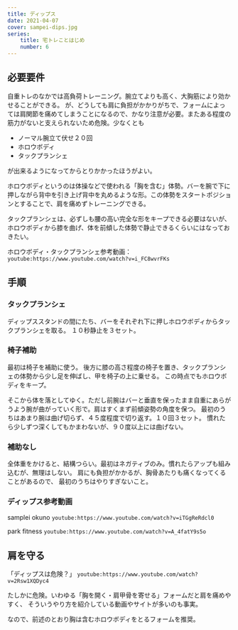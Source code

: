 ```yaml
---
title: ディップス
date: 2021-04-07
cover: sampei-dips.jpg
series:
    title: 宅トレことはじめ
    number: 6
---
```


## 必要要件
自重トレのなかでは高負荷トレーニング。腕立てよりも高く、大胸筋により効かせることができる。
が、どうしても肩に負担がかかりがちで、フォームによっては肩関節を痛めてしまうことになるので、かなり注意が必要。またある程度の筋力がないと支えられないため危険。少なくとも

- ノーマル腕立て伏せ２０回
- ホロウボディ
- タックプランシェ

が出来るようになってからとりかかったほうがよい。

ホロウボディというのは体操などで使われる「胸を含む」体勢。バーを腕で下に押しながら背中を引き上げ背中を丸めるような形。この体勢をスタートポジションとすることで、肩を痛めずトレーニングできる。

タックプランシェは、必ずしも腰の高い完全な形をキープできる必要はないが、
ホロウボディから膝を曲げ、体を前傾した体勢で静止できるくらいにはなっておきたい。

ホロウボディ・タックプランシェ参考動画：
`youtube:https://www.youtube.com/watch?v=i_FC8wvrFKs`

## 手順

### タックプランシェ
ディップススタンドの間にたち、バーをそれぞれ下に押しホロウボディからタックプランシェを取る。
１０秒静止を３セット。

### 椅子補助
最初は椅子を補助に使う。
後方に膝の高さ程度の椅子を置き、タックプランシェの体勢から少し足を伸ばし、甲を椅子の上に乗せる。
この時点でもホロウボディをキープ。

そこから体を落としてゆく。ただし前腕はバーと垂直を保ったまま自重にあらがうよう腕が曲がっていく形で。肩はすくまず前傾姿勢の角度を保つ。
最初のうちはあまり腕は曲げ切らず、４５度程度で切り返す。１０回３セット。
慣れたら少しずつ深くしてもかまわないが、９０度以上には曲げない。

### 補助なし
全体重をかけると、結構つらい。最初はネガティブのみ。慣れたらアップも組み込むが、無理はしない。
肩にも負担がかかるが、胸骨あたりも痛くなってくることがあるので、
最初のうちはやりすぎないこと。

### ディップス参考動画
samplei okuno
`youtube:https://www.youtube.com/watch?v=iTGgReRdcl0`

park fitness
`youtube:https://www.youtube.com/watch?v=A_4fatY9s5o`

## 肩を守る

「ディップスは危険？」
`youtube:https://www.youtube.com/watch?v=2Rsw1XQDyc4`

たしかに危険。いわゆる「胸を開く・肩甲骨を寄せる」フォームだと肩を痛めやすく、
そういうやり方を紹介している動画やサイトが多いのも事実。

なので、前述のとおり胸は含むホロウボディをとるフォームを推奨。